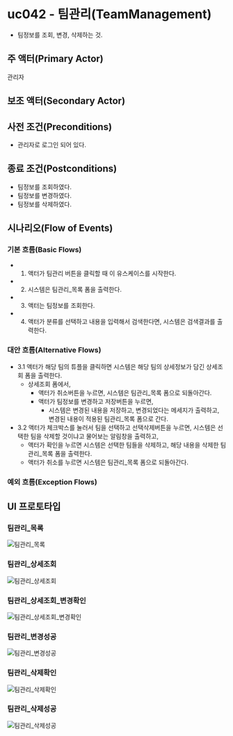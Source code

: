 # uc042 - 팀관리(TeamManagement)
- 팀정보를 조회, 변경, 삭제하는 것.

## 주 액터(Primary Actor)
관리자

## 보조 액터(Secondary Actor)


## 사전 조건(Preconditions)
- 관리자로 로그인 되어 있다.

## 종료 조건(Postconditions)
- 팀정보를 조회하였다.
- 팀정보를 변경하였다.
- 팀정보를 삭제하였다.

## 시나리오(Flow of Events)

### 기본 흐름(Basic Flows)

- 1. 액터가 팀관리 버튼을 클릭할 때 이 유스케이스를 시작한다.
- 2. 시스템은 팀관리_목록 폼을 출력한다.
- 3. 액터는 팀정보를 조회한다.
- 4. 액터가 분류를 선택하고 내용을 입력해서 검색한다면, 시스템은 검색결과를 출력한다.


### 대안 흐름(Alternative Flows)

- 3.1 액터가 해당 팀의 튜플을 클릭하면 시스템은 해당 팀의 상세정보가 담긴 상세조회 폼을 출력한다.
    - 상세조회 폼에서,
        - 액터가 취소버튼을 누르면, 시스템은 팀관리_목록 폼으로 되돌아간다.
        - 액터가 팀정보를 변경하고 저장버튼을 누르면,
            - 시스템은 변경된 내용을 저장하고, 변경되었다는 메세지가 출력하고, 변경된 내용이 적용된 팀관리_목록 폼으로 간다.
- 3.2 액터가 체크박스를 눌러서 팀을 선택하고 선택삭제버튼을 누르면, 시스템은 선택한 팀을 삭제할 것이냐고 물어보는 알림창을 출력하고,
    - 액터가 확인을 누르면 시스템은 선택한 팀들을 삭제하고, 해당 내용을 삭제한 팀관리_목록 폼을 출력한다.
    - 액터가 취소를 누르면 시스템은 팀관리_목록 폼으로 되돌아간다.


### 예외 흐름(Exception Flows)


## UI 프로토타입

### 팀관리_목록
![팀관리_목록](./images/uc042-list.jpg)

### 팀관리_상세조회
![팀관리_상세조회](./images/uc042-detail.jpg)

### 팀관리_상세조회_변경확인
![팀관리_상세조회_변경확인](./images/uc042-update_check.jpg)

### 팀관리_변경성공
![팀관리_변경성공](./images/uc042-update_success.jpg)

### 팀관리_삭제확인
![팀관리_삭제확인](./images/uc042-delete_check.jpg)

### 팀관리_삭제성공
![팀관리_삭제성공](./images/uc042-delete_success.jpg)
